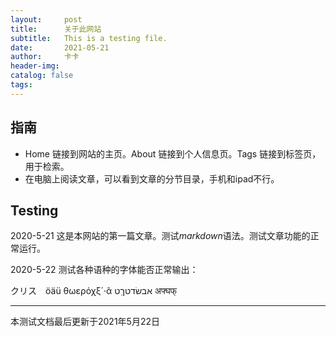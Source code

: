 ```yaml
---
layout:     post
title:      关于此网站
subtitle:   This is a testing file.
date:       2021-05-21
author:     卡卡
header-img: 
catalog: false
tags:
---
```


## 指南

- Home 链接到网站的主页。About 链接到个人信息页。Tags 链接到标签页，用于检索。
- 在电脑上阅读文章，可以看到文章的分节目录，手机和ipad不行。

## Testing

2020-5-21 这是本网站的第一篇文章。测试*markdown*语法。测试文章功能的正常运行。

2020-5-22 测试各种语种的字体能否正常输出：

クリス　öäü 	θωερὀχξ´·ᾶ	אבשׂדטךֵט 	अफ्घफ्	

---

本测试文档最后更新于2021年5月22日